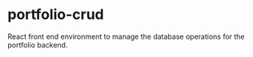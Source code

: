 # portfolio-crud
React front end environment to manage the database operations for the portfolio backend.

